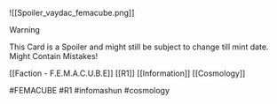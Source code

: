 ![[Spoiler_vaydac_femacube.png]]


> [!warning] 
> This Card is a Spoiler and might still be subject to change till mint date. 
> Might Contain Mistakes!


[[Faction - F.E.M.A.C.U.B.E]]
[[R1]]
[[Information]]
[[Cosmology]]

#FEMACUBE #R1 #infomashun #cosmology 